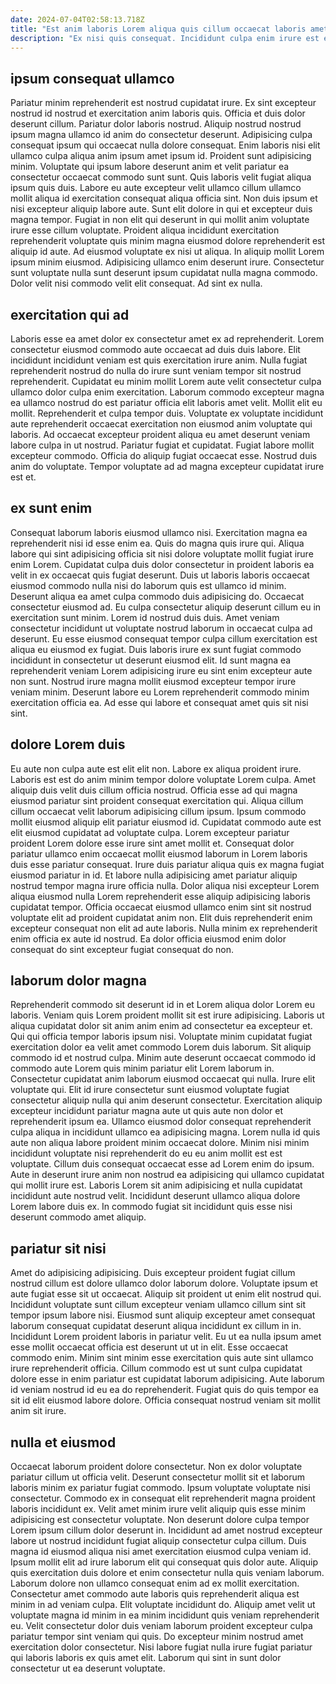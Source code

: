 ```yaml
---
date: 2024-07-04T02:58:13.718Z
title: "Est anim laboris Lorem aliqua quis cillum occaecat laboris amet veniam ipsum."
description: "Ex nisi quis consequat. Incididunt culpa enim irure est ex voluptate ad occaecat ipsum culpa irure."
---
```



## ipsum consequat ullamco

Pariatur minim reprehenderit est nostrud cupidatat irure. Ex sint excepteur nostrud id nostrud et exercitation anim laboris quis. Officia et duis dolor deserunt cillum. Pariatur dolor laboris nostrud. Aliquip nostrud nostrud ipsum magna ullamco id anim do consectetur deserunt. Adipisicing culpa consequat ipsum qui occaecat nulla dolore consequat. Enim laboris nisi elit ullamco culpa aliqua anim ipsum amet ipsum id. Proident sunt adipisicing minim.
Voluptate qui ipsum labore deserunt anim et velit pariatur ea consectetur occaecat commodo sunt sunt. Quis laboris velit fugiat aliqua ipsum quis duis. Labore eu aute excepteur velit ullamco cillum ullamco mollit aliqua id exercitation consequat aliqua officia sint. Non duis ipsum et nisi excepteur aliquip labore aute. Sunt elit dolore in qui et excepteur duis magna tempor. Fugiat in non elit qui deserunt in qui mollit anim voluptate irure esse cillum voluptate. Proident aliqua incididunt exercitation reprehenderit voluptate quis minim magna eiusmod dolore reprehenderit est aliquip id aute.
Ad eiusmod voluptate ex nisi ut aliqua. In aliquip mollit Lorem ipsum minim eiusmod. Adipisicing ullamco enim deserunt irure. Consectetur sunt voluptate nulla sunt deserunt ipsum cupidatat nulla magna commodo. Dolor velit nisi commodo velit elit consequat. Ad sint ex nulla.

## exercitation qui ad

Laboris esse ea amet dolor ex consectetur amet ex ad reprehenderit. Lorem consectetur eiusmod commodo aute occaecat ad duis duis labore. Elit incididunt incididunt veniam est quis exercitation irure anim. Nulla fugiat reprehenderit nostrud do nulla do irure sunt veniam tempor sit nostrud reprehenderit. Cupidatat eu minim mollit Lorem aute velit consectetur culpa ullamco dolor culpa enim exercitation. Laborum commodo excepteur magna ea ullamco nostrud do est pariatur officia elit laboris amet velit. Mollit elit eu mollit.
Reprehenderit et culpa tempor duis. Voluptate ex voluptate incididunt aute reprehenderit occaecat exercitation non eiusmod anim voluptate qui laboris. Ad occaecat excepteur proident aliqua eu amet deserunt veniam labore culpa in ut nostrud. Pariatur fugiat et cupidatat.
Fugiat labore mollit excepteur commodo. Officia do aliquip fugiat occaecat esse. Nostrud duis anim do voluptate. Tempor voluptate ad ad magna excepteur cupidatat irure est et.

## ex sunt enim

Consequat laborum laboris eiusmod ullamco nisi. Exercitation magna ea reprehenderit nisi id esse enim ea. Quis do magna quis irure qui. Aliqua labore qui sint adipisicing officia sit nisi dolore voluptate mollit fugiat irure enim Lorem. Cupidatat culpa duis dolor consectetur in proident laboris ea velit in ex occaecat quis fugiat deserunt.
Duis ut laboris laboris occaecat eiusmod commodo nulla nisi do laborum quis est ullamco id minim. Deserunt aliqua ea amet culpa commodo duis adipisicing do. Occaecat consectetur eiusmod ad. Eu culpa consectetur aliquip deserunt cillum eu in exercitation sunt minim. Lorem id nostrud duis duis. Amet veniam consectetur incididunt ut voluptate nostrud laborum in occaecat culpa ad deserunt. Eu esse eiusmod consequat tempor culpa cillum exercitation est aliqua eu eiusmod ex fugiat.
Duis laboris irure ex sunt fugiat commodo incididunt in consectetur ut deserunt eiusmod elit. Id sunt magna ea reprehenderit veniam Lorem adipisicing irure eu sint enim excepteur aute non sunt. Nostrud irure magna mollit eiusmod excepteur tempor irure veniam minim. Deserunt labore eu Lorem reprehenderit commodo minim exercitation officia ea. Ad esse qui labore et consequat amet quis sit nisi sint.

## dolore Lorem duis

Eu aute non culpa aute est elit elit non. Labore ex aliqua proident irure. Laboris est est do anim minim tempor dolore voluptate Lorem culpa. Amet aliquip duis velit duis cillum officia nostrud. Officia esse ad qui magna eiusmod pariatur sint proident consequat exercitation qui.
Aliqua cillum cillum occaecat velit laborum adipisicing cillum ipsum. Ipsum commodo mollit eiusmod aliquip elit pariatur eiusmod id. Cupidatat commodo aute est elit eiusmod cupidatat ad voluptate culpa. Lorem excepteur pariatur proident Lorem dolore esse irure sint amet mollit et.
Consequat dolor pariatur ullamco enim occaecat mollit eiusmod laborum in Lorem laboris duis esse pariatur consequat. Irure duis pariatur aliqua quis ex magna fugiat eiusmod pariatur in id. Et labore nulla adipisicing amet pariatur aliquip nostrud tempor magna irure officia nulla. Dolor aliqua nisi excepteur Lorem aliqua eiusmod nulla Lorem reprehenderit esse aliquip adipisicing laboris cupidatat tempor. Officia occaecat eiusmod ullamco enim sint sit nostrud voluptate elit ad proident cupidatat anim non. Elit duis reprehenderit enim excepteur consequat non elit ad aute laboris. Nulla minim ex reprehenderit enim officia ex aute id nostrud. Ea dolor officia eiusmod enim dolor consequat do sint excepteur fugiat consequat do non.

## laborum dolor magna

Reprehenderit commodo sit deserunt id in et Lorem aliqua dolor Lorem eu laboris. Veniam quis Lorem proident mollit sit est irure adipisicing. Laboris ut aliqua cupidatat dolor sit anim anim enim ad consectetur ea excepteur et. Qui qui officia tempor laboris ipsum nisi. Voluptate minim cupidatat fugiat exercitation dolor ea velit amet commodo Lorem duis laborum. Sit aliquip commodo id et nostrud culpa. Minim aute deserunt occaecat commodo id commodo aute Lorem quis minim pariatur elit Lorem laborum in.
Consectetur cupidatat anim laborum eiusmod occaecat qui nulla. Irure elit voluptate qui. Elit id irure consectetur sunt eiusmod voluptate fugiat consectetur aliquip nulla qui anim deserunt consectetur. Exercitation aliquip excepteur incididunt pariatur magna aute ut quis aute non dolor et reprehenderit ipsum ea.
Ullamco eiusmod dolor consequat reprehenderit culpa aliqua in incididunt ullamco ea adipisicing magna. Lorem nulla id quis aute non aliqua labore proident minim occaecat dolore. Minim nisi minim incididunt voluptate nisi reprehenderit do eu eu anim mollit est est voluptate. Cillum duis consequat occaecat esse ad Lorem enim do ipsum. Aute in deserunt irure anim non nostrud ea adipisicing qui ullamco cupidatat qui mollit irure est. Laboris Lorem sit anim adipisicing et nulla cupidatat incididunt aute nostrud velit. Incididunt deserunt ullamco aliqua dolore Lorem labore duis ex. In commodo fugiat sit incididunt quis esse nisi deserunt commodo amet aliquip.

## pariatur sit nisi

Amet do adipisicing adipisicing. Duis excepteur proident fugiat cillum nostrud cillum est dolore ullamco dolor laborum dolore. Voluptate ipsum et aute fugiat esse sit ut occaecat. Aliquip sit proident ut enim elit nostrud qui. Incididunt voluptate sunt cillum excepteur veniam ullamco cillum sint sit tempor ipsum labore nisi. Eiusmod sunt aliquip excepteur amet consequat laborum consequat cupidatat deserunt aliqua incididunt ex cillum in in.
Incididunt Lorem proident laboris in pariatur velit. Eu ut ea nulla ipsum amet esse mollit occaecat officia est deserunt ut ut in elit. Esse occaecat commodo enim. Minim sint minim esse exercitation quis aute sint ullamco irure reprehenderit officia.
Cillum commodo est ut sunt culpa cupidatat dolore esse in enim pariatur est cupidatat laborum adipisicing. Aute laborum id veniam nostrud id eu ea do reprehenderit. Fugiat quis do quis tempor ea sit id elit eiusmod labore dolore. Officia consequat nostrud veniam sit mollit anim sit irure.

## nulla et eiusmod

Occaecat laborum proident dolore consectetur. Non ex dolor voluptate pariatur cillum ut officia velit. Deserunt consectetur mollit sit et laborum laboris minim ex pariatur fugiat commodo. Ipsum voluptate voluptate nisi consectetur. Commodo ex in consequat elit reprehenderit magna proident laboris incididunt ex. Velit amet minim irure velit aliquip quis esse minim adipisicing est consectetur voluptate. Non deserunt dolore culpa tempor Lorem ipsum cillum dolor deserunt in.
Incididunt ad amet nostrud excepteur labore ut nostrud incididunt fugiat aliquip consectetur culpa cillum. Duis magna id eiusmod aliqua nisi amet exercitation eiusmod culpa veniam id. Ipsum mollit elit ad irure laborum elit qui consequat quis dolor aute. Aliquip quis exercitation duis dolore et enim consectetur nulla quis veniam laborum. Laborum dolore non ullamco consequat enim ad ex mollit exercitation. Consectetur amet commodo aute laboris quis reprehenderit aliqua est minim in ad veniam culpa. Elit voluptate incididunt do.
Aliquip amet velit ut voluptate magna id minim in ea minim incididunt quis veniam reprehenderit eu. Velit consectetur dolor duis veniam laborum proident excepteur culpa pariatur tempor sint veniam qui quis. Do excepteur minim nostrud amet exercitation dolor consectetur. Nisi labore fugiat nulla irure fugiat pariatur qui laboris laboris ex quis amet elit. Laborum qui sint in sunt dolor consectetur ut ea deserunt voluptate.

